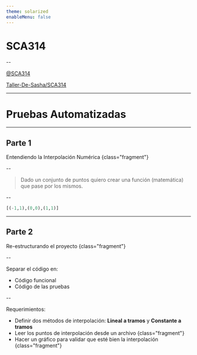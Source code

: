 ```yaml
---
theme: solarized
enableMenu: false
---
```


# SCA314

--

<a class="fragment" href="https://www.youtube.com/@SCA314"><i class="fa fa-youtube-play"></i>  @SCA314 </a>

<a class="fragment" href="https://www.github.com/Taller-de-Sasha/SCA314"><i class="fa fa-github"></i>  Taller-De-Sasha/SCA314 </a>

---

# Pruebas Automatizadas

---

## Parte 1

Entendiendo la Interpolación Numérica {class="fragment"}

--

> Dado un conjunto de puntos quiero crear una función (matemática) que pase por los mismos.

--

```julia
[(-1,1),(0,0),(1,1)]
```

---

## Parte 2

Re-estructurando el proyecto {class="fragment"}

--

Separar el código en:

- Código funcional
- Código de las pruebas 

--

Requerimientos:

- Definir dos métodos de interpolación: **Lineal a tramos** y **Constante a tramos**
- Leer los puntos de interpolación desde un archivo {class="fragment"}
- Hacer un gráfico para validar que esté bien la interpolación {class="fragment"}
